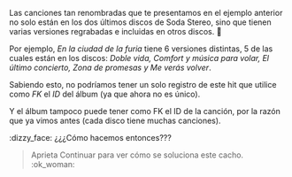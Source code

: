 Las canciones tan renombradas que te presentamos en el ejemplo anterior no solo están en los dos últimos discos de Soda Stereo, sino que tienen varias versiones regrabadas e incluidas en otros discos. :minidisc: 

Por ejemplo, _En la ciudad de la furia_ tiene 6 versiones distintas, 5 de las cuales están en los discos: _Doble vida, Comfort y música para volar, El último concierto, Zona de promesas y Me verás volver_. 

Sabiendo esto, no podríamos tener un solo registro de este hit que utilice como _FK_ el _ID_ del álbum (ya que ahora no es único).

Y el álbum tampoco puede tener como FK el ID de la canción, por la razón que ya vimos antes (cada disco tiene muchas canciones). 

:dizzy\_face: ¿¿¿Cómo hacemos entonces??? 

> Aprieta Continuar para ver cómo se soluciona este cacho. :ok\_woman:
